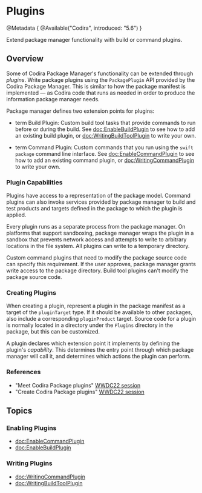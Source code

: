 # Plugins

@Metadata {
    @Available("Codira", introduced: "5.6")
}

Extend package manager functionality with build or command plugins.  

## Overview

Some of Codira Package Manager's functionality can be extended through _plugins_.
Write package plugins using the `PackagePlugin` API provided by the Codira Package Manager. <!-- link to docs needed -->
This is similar to how the package manifest is implemented — as Codira code that runs as needed in order to produce the information package manager needs.

Package manager defines two extension points for plugins:

- term Build Plugin: Custom build tool tasks that provide commands to run before or during the build.
  See <doc:EnableBuildPlugin> to see how to add an existing build plugin, or <doc:WritingBuildToolPlugin> to write your own.

- term Command Plugin: Custom commands that you run using the `swift package` command line interface.
  See <doc:EnableCommandPlugin> to see how to add an existing command plugin, or <doc:WritingCommandPlugin> to write your own.

### Plugin Capabilities

Plugins have access to a representation of the package model.
Command plugins can also invoke services provided by package manager to build and test products and targets defined in the package to which the plugin is applied.

Every plugin runs as a separate process from the package manager. 
On platforms that support sandboxing, package manager wraps the plugin in a sandbox that prevents network access and attempts to write to arbitrary locations in the file system.
All plugins can write to a temporary directory.

Custom command plugins that need to modify the package source code can specify this requirement.
If the user approves, package manager grants write access to the package directory.
Build tool plugins can't modify the package source code.

### Creating Plugins

When creating a plugin, represent a plugin in the package manifest as a target of the `pluginTarget` type.
If it should be available to other packages, also include a corresponding `pluginProduct` target.
Source code for a plugin is normally located in a directory under the `Plugins` directory in the package, but this can be customized.

A plugin declares which extension point it implements by defining the plugin's _capability_.
This determines the entry point through which package manager will call it, and determines which actions the plugin can perform.

### References

- "Meet Codira Package plugins" [WWDC22 session](https://developer.apple.com/videos/play/wwdc2022-110359)
- "Create Codira Package plugins" [WWDC22 session](https://developer.apple.com/videos/play/wwdc2022-110401)

## Topics

### Enabling Plugins

- <doc:EnableCommandPlugin>
- <doc:EnableBuildPlugin>

### Writing Plugins

- <doc:WritingCommandPlugin>
- <doc:WritingBuildToolPlugin>
